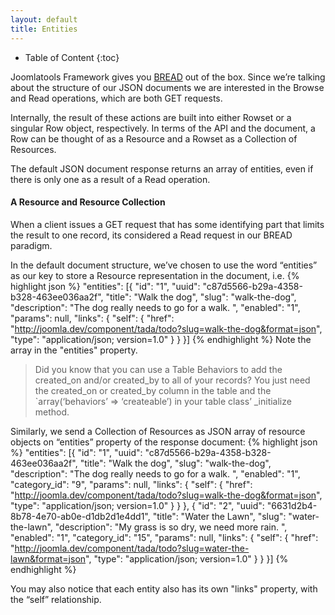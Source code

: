```yaml
---
layout: default
title: Entities
---
```


* Table of Content
{:toc}

Joomlatools Framework gives you [BREAD](../../essentials/BREAD.html) out of the box. Since we’re talking about the structure of our JSON documents we are interested in the Browse and Read operations, which are both GET requests.

Internally, the result of these actions are built into either Rowset or a singular Row object, respectively. In terms of the API and the document, a Row can be thought of as a Resource and a Rowset as a Collection of Resources.

The default JSON document response returns an array of entities, even if there is only one as a result of a Read operation.

#### A Resource and Resource Collection

When a client issues a GET request that has some identifying part that limits the result to one record, its considered a Read request in our BREAD paradigm.

In the default document structure, we’ve chosen to use the word “entities” as our key to store a Resource representation in the document, i.e.
{% highlight json %}
"entities":
[{
    "id": "1",
    "uuid": "c87d5566-b29a-4358-b328-463ee036aa2f",
    "title": "Walk the dog",
    "slug": "walk-the-dog",
    "description": "The dog really needs to go for a walk. ",
    "enabled": "1",
    "params": null,
    "links":
    {
        "self":
        {
            "href": "http://joomla.dev/component/tada/todo?slug=walk-the-dog&format=json",
            "type": "application/json; version=1.0"
        }
    }
}]
{% endhighlight %}
Note the array in the "entities" property.

>Did you know that you can use a Table Behaviors to add the created_on and/or created_by to all of
your records?  You just need the created_on or created_by column in the table and the `array(‘behaviors’ => ‘createable’) in your
table class’ \_initialize method.

Similarly, we send a Collection of Resources as JSON array of resource objects on “entities” property of the response document:
{% highlight json %}
"entities":
[{
    "id": "1",
    "uuid": "c87d5566-b29a-4358-b328-463ee036aa2f",
    "title": "Walk the dog",
    "slug": "walk-the-dog",
    "description": "The dog really needs to go for a walk. ",
    "enabled": "1",
    "category_id": "9",
    "params": null,
    "links":
    {
        "self":
        {
            "href": "http://joomla.dev/component/tada/todo?slug=walk-the-dog&format=json",
            "type": "application/json; version=1.0"
        }
    }
},
{
    "id": "2",
    "uuid": "6631d2b4-8b78-4e70-ab0e-d1db2d1e4dd1",
    "title": "Water the Lawn",
    "slug": "water-the-lawn",
    "description": "My grass is so dry, we need more rain. ",
    "enabled": "1",
    "category_id": "15",
    "params": null,
    "links":
    {
        "self":
        {
            "href": "http://joomla.dev/component/tada/todo?slug=water-the-lawn&format=json",
            "type": "application/json; version=1.0"
        }
    }
}]
{% endhighlight %}

You may also notice that each entity also has its own "links" property, with the “self” relationship.

